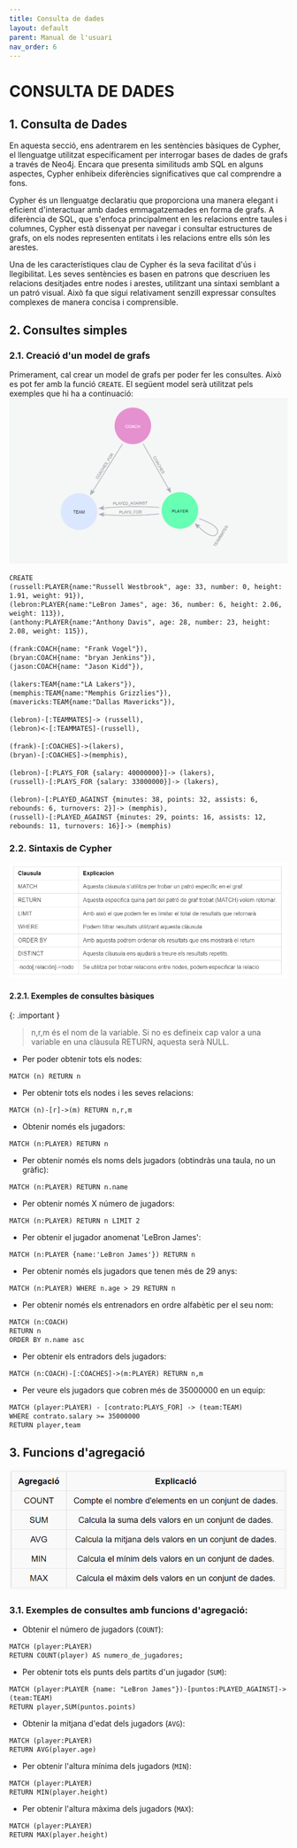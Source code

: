 ```yaml
---
title: Consulta de dades
layout: default
parent: Manual de l'usuari
nav_order: 6
---
```


# CONSULTA DE DADES
## 1. Consulta de Dades
En aquesta secció, ens adentrarem en les sentències bàsiques de Cypher, el llenguatge utilitzat específicament per interrogar bases de dades de grafs a través de Neo4j. Encara que presenta similituds amb SQL en alguns aspectes, Cypher enhibeix diferències significatives que cal comprendre a fons.

Cypher és un llenguatge declaratiu que proporciona una manera elegant i eficient d'interactuar amb dades emmagatzemades en forma de grafs. A diferència de SQL, que s'enfoca principalment en les relacions entre taules i columnes, Cypher està dissenyat per navegar i consultar estructures de grafs, on els nodes representen entitats i les relacions entre ells són les arestes.

Una de les característiques clau de Cypher és la seva facilitat d'ús i llegibilitat. Les seves sentències es basen en patrons que descriuen les relacions desitjades entre nodes i arestes, utilitzant una sintaxi semblant a un patró visual. Això fa que sigui relativament senzill expressar consultes complexes de manera concisa i comprensible.

## 2. Consultes simples
### 2.1. Creació d'un model de grafs
Primerament, cal crear un model de grafs per poder fer les consultes. Això es pot fer amb la funció ```CREATE```. El següent model serà utilitzat pels exemples que hi ha a continuació: 
![](../imagenes/consulta/dataModel.png)

```
CREATE
(russell:PLAYER{name:"Russell Westbrook", age: 33, number: 0, height: 1.91, weight: 91}),
(lebron:PLAYER{name:"LeBron James", age: 36, number: 6, height: 2.06, weight: 113}),
(anthony:PLAYER{name:"Anthony Davis", age: 28, number: 23, height: 2.08, weight: 115}),

(frank:COACH{name: "Frank Vogel"}),
(bryan:COACH{name: "bryan Jenkins"}),
(jason:COACH{name: "Jason Kidd"}),

(lakers:TEAM{name:"LA Lakers"}),
(memphis:TEAM{name:"Memphis Grizzlies"}),
(mavericks:TEAM{name:"Dallas Mavericks"}),

(lebron)-[:TEAMMATES]-> (russell),
(lebron)<-[:TEAMMATES]-(russell),

(frank)-[:COACHES]->(lakers),
(bryan)-[:COACHES]->(memphis),

(lebron)-[:PLAYS_FOR {salary: 40000000}]-> (lakers),
(russell)-[:PLAYS_FOR {salary: 33000000}]-> (lakers),

(lebron)-[:PLAYED_AGAINST {minutes: 38, points: 32, assists: 6, rebounds: 6, turnovers: 2}]-> (memphis),
(russell)-[:PLAYED_AGAINST {minutes: 29, points: 16, assists: 12, rebounds: 11, turnovers: 16}]-> (memphis)
```
### 2.2. Sintaxis de Cypher
![](../imagenes/consulta/tablaSintaxis.png)
#### 2.2.1. Exemples de consultes bàsiques
{: .important }
>
>  n,r,m és el nom de la variable. Si no es defineix cap valor a una variable en una clàusula   RETURN, aquesta serà NULL.

- Per poder obtenir tots els nodes:
```
MATCH (n) RETURN n
```
- Per obtenir tots els nodes i les seves relacions:
```
MATCH (n)-[r]->(m) RETURN n,r,m
```
- Obtenir només els jugadors:
```
MATCH (n:PLAYER) RETURN n
```
- Per obtenir només els noms dels jugadors (obtindràs una taula, no un gràfic):
```
MATCH (n:PLAYER) RETURN n.name
```
- Per obtenir només X número de jugadors:
```
MATCH (n:PLAYER) RETURN n LIMIT 2
```
- Per obtenir el jugador anomenat 'LeBron James': 
```
MATCH (n:PLAYER {name:'LeBron James'}) RETURN n
```
- Per obtenir només els jugadors que tenen més de 29 anys:
```
MATCH (n:PLAYER) WHERE n.age > 29 RETURN n
```
- Per obtenir només els entrenadors en ordre alfabètic per el seu nom:
```
MATCH (n:COACH)
RETURN n
ORDER BY n.name asc
```
- Per obtenir els entradors dels jugadors:
```
MATCH (n:COACH)-[:COACHES]->(m:PLAYER) RETURN n,m
```
- Per veure els jugadors que cobren més de 35000000 en un equip: 
```
MATCH (player:PLAYER) - [contrato:PLAYS_FOR] -> (team:TEAM)
WHERE contrato.salary >= 35000000
RETURN player,team
```
## 3. Funcions d'agregació
![](../imagenes/consulta/tablaAgrupacion.png)
### 3.1. Exemples de consultes amb funcions d'agregació:
- Obtenir el número de jugadors (```COUNT```):
```
MATCH (player:PLAYER)
RETURN COUNT(player) AS numero_de_jugadores;
```

- Per obtenir tots els punts dels partits d'un jugador (```SUM```):
```
MATCH (player:PLAYER {name: "LeBron James"})-[puntos:PLAYED_AGAINST]->(team:TEAM)
RETURN player,SUM(puntos.points)
```

- Obtenir la mitjana d'edat dels jugadors (```AVG```):
```
MATCH (player:PLAYER)
RETURN AVG(player.age)

```
- Per obtenir l'altura mínima dels jugadors (```MIN```):
```
MATCH (player:PLAYER)
RETURN MIN(player.height)
```
- Per obtenir l'altura màxima dels jugadors (```MAX```): 
```
MATCH (player:PLAYER)
RETURN MAX(player.height)
```
